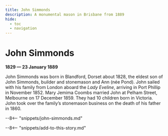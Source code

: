```yaml
---
title: John Simmonds
description: A monumental mason in Brisbane from 1889
hide:
  - toc
  - navigation 
---
```


# John Simmonds

**1829 — 23 January 1889**

John Simmonds was born in Blandford, Dorset about 1828, the eldest son of John Simmonds, builder and stonemason and Ann (née Pond). John sailed with his family from London aboard the *Lady Eveline*, arriving in Port Phillip in November 1852. Mary Jemima Coombs married John at Pelham Street, Melbourne on 17 December 1859. They had 10 children born in Victoria. John took over the family’s stonemason business on the death of his father in 1860.

--8<-- "snippets/john-simmonds.md"

--8<-- "snippets/add-to-this-story.md"

